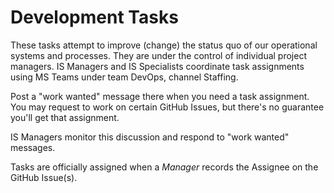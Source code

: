 # Development Tasks

These tasks attempt to improve (change) the status quo of our operational systems and processes. They are under the control of individual project managers. IS Managers and IS Specialists coordinate task assignments using MS Teams under team DevOps, channel Staffing.

Post a "work wanted" message there when you need a task assignment. You may request to work on certain GitHub Issues, but there's no guarantee you'll get that assignment.

IS Managers monitor this discussion and respond to "work wanted" messages.

Tasks are officially assigned when a *Manager* records the Assignee on the GitHub Issue(s).
